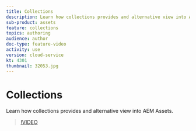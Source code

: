 ```yaml
---
title: Collections
description: Learn how collections provides and alternative view into AEM Assets.
sub-product: assets
feature: collections
topics: authoring
audience: author
doc-type: feature-video
activity: use
version: cloud-service
kt: 4301
thumbnail: 32053.jpg
---
```


# Collections

Learn how collections provides and alternative view into AEM Assets.

>[!VIDEO](https://video.tv.adobe.com/v/32053/?quality=12&learn=on&hidetitle=true)